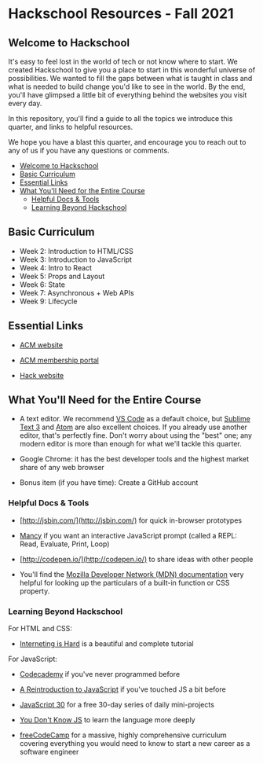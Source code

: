 # Hackschool Resources - Fall 2021 <!-- omit in toc -->

## Welcome to Hackschool 

It's easy to feel lost in the world of tech or not know where to start. We
created Hackschool to give you a place to start in this wonderful universe of
possibilities. We wanted to fill the gaps between what is taught in class and
what is needed to build change you'd like to see in the world. By the end,
you'll have glimpsed a little bit of everything behind the websites you visit
every day.

In this repository, you'll find a guide to all the topics we introduce this
quarter, and links to helpful resources.

We hope you have a blast this quarter, and encourage you to reach out to any of
us if you have any questions or comments. 

<!-- MarkdownTOC autolink=true bracket="round" lowercase_only_ascii="false" -->
- [Welcome to Hackschool](#welcome-to-hackschool)
- [Basic Curriculum](#basic-curriculum)
- [Essential Links](#essential-links)
- [What You'll Need for the Entire Course](#what-youll-need-for-the-entire-course)
  - [Helpful Docs & Tools](#helpful-docs--tools)
  - [Learning Beyond Hackschool](#learning-beyond-hackschool)

<!-- /MarkdownTOC -->

## Basic Curriculum
* Week 2: Introduction to HTML/CSS
* Week 3: Introduction to JavaScript
* Week 4: Intro to React
* Week 5: Props and Layout
* Week 6: State
* Week 7: Asynchronous + Web APIs
* Week 9: Lifecycle

## Essential Links 

* [ACM website](http://www.uclaacm.com/)

* [ACM membership portal](https://members.uclaacm.com/login)

* [Hack website](https://hack.uclaacm.com/)

## What You'll Need for the Entire Course

* A text editor. We recommend [VS Code](https://code.visualstudio.com/) as
  a default choice, but [Sublime Text 3](https://www.sublimetext.com/) and
  [Atom](https://atom.io/) are also excellent choices. If you already use
  another editor, that's perfectly fine. Don't worry about using the "best"
  one; any modern editor is more than enough for what we'll tackle this
  quarter.

* Google Chrome: it has the best developer tools and the highest market share of
  any web browser
  
* Bonus item (if you have time): Create a GitHub account

### Helpful Docs & Tools

* [http://jsbin.com/](http://jsbin.com/) for quick in-browser prototypes

* [Mancy](https://github.com/princejwesley/Mancy) if you want an interactive
  JavaScript prompt (called a REPL: Read, Evaluate, Print, Loop)

* [http://codepen.io/](http://codepen.io/) to share ideas with other people

* You'll find the [Mozilla Developer Network (MDN) documentation](https://developer.mozilla.org/en-US/docs/Web) very helpful
for looking up the particulars of a built-in function or CSS property.

### Learning Beyond Hackschool

For HTML and CSS:

* [Interneting is Hard](https://internetingishard.com/) is a beautiful and complete tutorial

For JavaScript: 

* [Codecademy](https://www.codecademy.com/learn/introduction-to-javascript) if you've never programmed before

* [A Reintroduction to JavaScript](https://developer.mozilla.org/en-US/docs/Web/JavaScript/A_re-introduction_to_JavaScript) if you've touched JS a bit before

* [JavaScript 30](https://javascript30.com/) for a free 30-day series of daily
  mini-projects

* [You Don't Know JS](https://github.com/getify/You-Dont-Know-JS) to learn the language more deeply

* [freeCodeCamp](https://www.freecodecamp.org/map) for a massive, highly comprehensive curriculum covering everything you would need to know to start a new career as a software engineer
